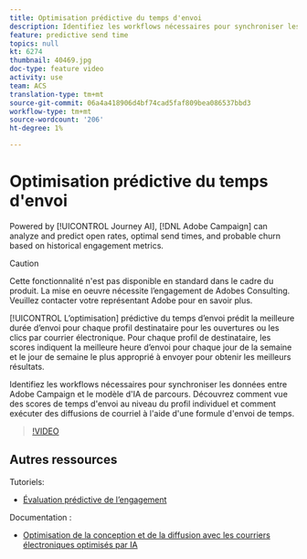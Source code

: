 ```yaml
---
title: Optimisation prédictive du temps d'envoi
description: Identifiez les workflows nécessaires pour synchroniser les données entre Adobe Campaign et le modèle d'IA de parcours. Découvrez comment vue des scores de temps d'envoi au niveau du profil individuel et comment exécuter des diffusions de courriel à l'aide d'une formule d'envoi de temps.
feature: predictive send time
topics: null
kt: 6274
thumbnail: 40469.jpg
doc-type: feature video
activity: use
team: ACS
translation-type: tm+mt
source-git-commit: 06a4a418906d4bf74cad5faf809bea086537bbd3
workflow-type: tm+mt
source-wordcount: '206'
ht-degree: 1%

---
```



# Optimisation prédictive du temps d&#39;envoi

Powered by [!UICONTROL Journey AI], [!DNL Adobe Campaign] can analyze and predict open rates, optimal send times, and probable churn based on historical engagement metrics.

>[!CAUTION]
>Cette fonctionnalité n&#39;est pas disponible en standard dans le cadre du produit. La mise en oeuvre nécessite l’engagement de Adobes Consulting. Veuillez contacter votre représentant Adobe pour en savoir plus.

[!UICONTROL L’optimisation] prédictive du temps d’envoi prédit la meilleure durée d’envoi pour chaque profil destinataire pour les ouvertures ou les clics par courrier électronique. Pour chaque profil de destinataire, les scores indiquent la meilleure heure d’envoi pour chaque jour de la semaine et le jour de semaine le plus approprié à envoyer pour obtenir les meilleurs résultats.

Identifiez les workflows nécessaires pour synchroniser les données entre Adobe Campaign et le modèle d&#39;IA de parcours. Découvrez comment vue des scores de temps d&#39;envoi au niveau du profil individuel et comment exécuter des diffusions de courriel à l&#39;aide d&#39;une formule d&#39;envoi de temps.

>[!VIDEO](https://video.tv.adobe.com/v/40469?quality=12)

## Autres ressources

Tutoriels:

* [Évaluation prédictive de l’engagement](predictive-engagement-scoring.md)

Documentation :

* [Optimisation de la conception et de la diffusion avec les courriers électroniques optimisés par IA](https://docs.adobe.com/help/en/campaign-standard/using/testing-and-sending/preparing-and-testing-messages/predictive.html)
